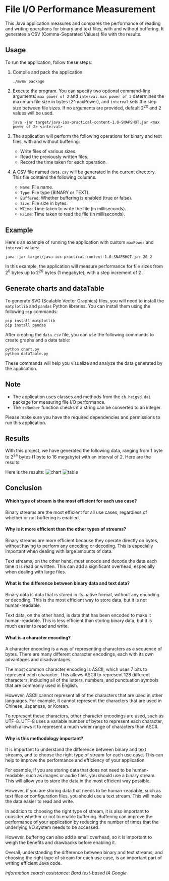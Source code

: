 # File I/O Performance Measurement

This Java application measures and compares the performance of reading and writing operations for binary and text files, with and without buffering. It generates a CSV (Comma-Separated Values) file with the results.

## Usage

To run the application, follow these steps:

1. Compile and pack the application.

   ```shell
   ./mvnw package
   ```

2. Execute the program. You can specify two optional command-line arguments: `max power of 2` and `interval`. `max power of 2` determines the maximum file size in bytes (2^maxPower), and `interval` sets the step size between file sizes. If no arguments are provided, default 2<sup>20</sup> and 2 values will be used.

   ```shell
   java -jar target/java-ios-practical-content-1.0-SNAPSHOT.jar <max power of 2> <interval>
   ```

3. The application will perform the following operations for binary and text files, with and without buffering:

   - Write files of various sizes.
   - Read the previously written files.
   - Record the time taken for each operation.

4. A CSV file named `data.csv` will be generated in the current directory. This file contains the following columns:

   - `Name`: File name.
   - `Type`: File type (BINARY or TEXT).
   - `Buffered`: Whether buffering is enabled (true or false).
   - `Size`: File size in bytes.
   - `WTime`: Time taken to write the file (in milliseconds).
   - `RTime`: Time taken to read the file (in milliseconds).

## Example

Here's an example of running the application with custom `maxPower` and `interval` values:

```shell
java -jar target/java-ios-practical-content-1.0-SNAPSHOT.jar 20 2
```

In this example, the application will measure performance for file sizes from 2<sup>0</sup> bytes up to 2<sup>20</sup> bytes (1 megabyte), with a step increment of 2 .

## Generate charts and dataTable

To generate SVG (Scalable Vector Graphics) files, you will need to install the `matplotlib` and `pandas` Python libraries. You can install them using the following `pip` commands:

```shell
pip install matplotlib
pip install pandas
```

After creating the `data.csv` file, you can use the following commands to create graphs and a data table:

```shell
python chart.py
python dataTable.py
```

These commands will help you visualize and analyze the data generated by the application.

## Note

- The application uses classes and methods from the `ch.heigvd.dai` package for measuring file I/O performance.
- The `isNumber` function checks if a string can be converted to an integer.

Please make sure you have the required dependencies and permissions to run this application.

## Results

With this project, we have generated the following data, ranging from 1 byte to 2<sup>24</sup> bytes (1 byte to 16 megabyte) with an interval of 2. Here are the results:

Here is the results:
![chart](chart.svg)
![table](data_table.svg)

## Conclusion

#### Which type of stream is the most efficient for each use case?

Binary streams are the most efficient for all use cases, regardless of whether or not buffering is enabled.

#### Why is it more efficient than the other types of streams?

Binary streams are more efficient because they operate directly on bytes, without having to perform any encoding or decoding. This is especially important when dealing with large amounts of data.

Text streams, on the other hand, must encode and decode the data each time it is read or written. This can add a significant overhead, especially when dealing with large files.

#### What is the difference between binary data and text data?

Binary data is data that is stored in its native format, without any encoding or decoding. This is the most efficient way to store data, but it is not human-readable.

Text data, on the other hand, is data that has been encoded to make it human-readable. This is less efficient than storing binary data, but it is much easier to read and write.

#### What is a character encoding?

A character encoding is a way of representing characters as a sequence of bytes. There are many different character encodings, each with its own advantages and disadvantages.

The most common character encoding is ASCII, which uses 7 bits to represent each character. This allows ASCII to represent 128 different characters, including all of the letters, numbers, and punctuation symbols that are commonly used in English.

However, ASCII cannot represent all of the characters that are used in other languages. For example, it cannot represent the characters that are used in Chinese, Japanese, or Korean.

To represent these characters, other character encodings are used, such as UTF-8. UTF-8 uses a variable number of bytes to represent each character, which allows it to represent a much wider range of characters than ASCII.

#### Why is this methodology important?

It is important to understand the difference between binary and text streams, and to choose the right type of stream for each use case. This can help to improve the performance and efficiency of your application.

For example, if you are storing data that does not need to be human-readable, such as images or audio files, you should use a binary stream. This will allow you to store the data in the most efficient way possible.

However, if you are storing data that needs to be human-readable, such as text files or configuration files, you should use a text stream. This will make the data easier to read and write.

In addition to choosing the right type of stream, it is also important to consider whether or not to enable buffering. Buffering can improve the performance of your application by reducing the number of times that the underlying I/O system needs to be accessed.

However, buffering can also add a small overhead, so it is important to weigh the benefits and drawbacks before enabling it.

Overall, understanding the difference between binary and text streams, and choosing the right type of stream for each use case, is an important part of writing efficient Java code.

*information search assistance: Bard text-based IA Google*